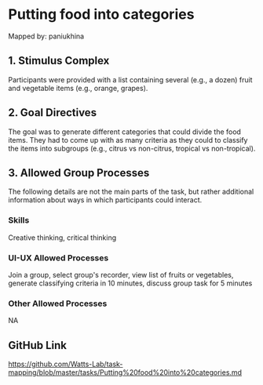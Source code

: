 # Putting food into categories

Mapped by: paniukhina 

## 1. Stimulus Complex 
Participants were provided with a list containing several (e.g., a dozen) fruit and vegetable items (e.g., orange, grapes).

## 2. Goal Directives 
The goal was to generate different categories that could divide the food items. They had to come up with as many criteria as they could to classify the items into subgroups (e.g., citrus vs non-citrus, tropical vs non-tropical).

## 3. Allowed Group Processes 
The following details are not the main parts of the task, but rather additional information about ways in which participants could interact.

### Skills 
Creative thinking, critical thinking

### UI-UX Allowed Processes
Join a group, select group's recorder, view list of fruits or vegetables, generate classifying criteria in 10 minutes, discuss group task for 5 minutes

### Other Allowed Processes
NA

## GitHub Link 
https://github.com/Watts-Lab/task-mapping/blob/master/tasks/Putting%20food%20into%20categories.md
